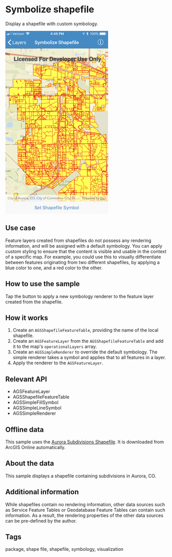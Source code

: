 # Symbolize shapefile

Display a shapefile with custom symbology.

![Symbolize Shapefile sample](symbolize-shapefile.png)

## Use case

Feature layers created from shapefiles do not possess any rendering information, and will be assigned with a default symbology. You can apply custom styling to ensure that the content is visible and usable in the context of a specific map. For example, you could use this to visually differentiate between features originating from two different shapefiles, by applying a blue color to one, and a red color to the other.

## How to use the sample

Tap the button to apply a new symbology renderer to the feature layer created from the shapefile. 

## How it works

1. Create an `AGSShapefileFeatureTable`, providing the name of the local shapefile.
2. Create an `AGSFeatureLayer` from the `AGSShapefileFeatureTable` and add it to the map's `operationalLayers` array.
3. Create an `AGSSimpleRenderer` to override the default symbology. The simple renderer takes a symbol and applies that to all features in a layer.
4. Apply the renderer to the `AGSFeatureLayer`.

## Relevant API

* AGSFeatureLayer
* AGSShapefileFeatureTable
* AGSSimpleFillSymbol
* AGSSimpleLineSymbol
* AGSSimpleRenderer

## Offline data

This sample uses the [Aurora Subdivisions Shapefile](https://www.arcgis.com/home/item.html?id=d98b3e5293834c5f852f13c569930caa). It is downloaded from ArcGIS Online automatically.

## About the data

This sample displays a shapefile containing subdivisions in Aurora, CO.

## Additional information

While shapefiles contain no rendering information, other data sources such as Service Feature Tables or Geodatabase Feature Tables can contain such information. As a result, the rendering properties of the other data sources can be pre-defined by the author.

## Tags

package, shape file, shapefile, symbology, visualization
